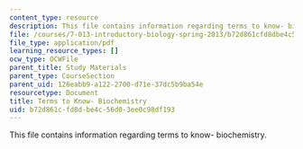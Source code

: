 ```yaml
---
content_type: resource
description: This file contains information regarding terms to know- biochemistry.
file: /courses/7-013-introductory-biology-spring-2013/b72d861cfd8dbe4c56d03ee0c98df193_MIT7_013S13_Biochemistry.pdf
file_type: application/pdf
learning_resource_types: []
ocw_type: OCWFile
parent_title: Study Materials
parent_type: CourseSection
parent_uid: 126eabb9-a122-2700-d71e-37dc5b9ba54e
resourcetype: Document
title: Terms to Know- Biochemistry
uid: b72d861c-fd8d-be4c-56d0-3ee0c98df193
---
```

This file contains information regarding terms to know- biochemistry.

